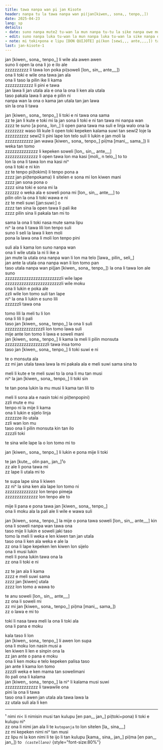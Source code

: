 ```yaml
---
title: tawa nanpa wan pi jan Kisote
header: nanpa tu la tawa nanpa wan pi(jan[kiwen,, sona,, tenpo,,])
date: 2025-04-23
lang: sp
details:
- date: suno nanpa mute2 tu-wan la mun nanpa tu-tu la sike nanpa owe mute2 wan  
- edit: suno nanpa luka tu-wan la mun nanpa luka tu-wan la sike nanpa owe mute2 wan  
- note: mi toki+pona e lipu [DON QUIJOTE] pi(kon [sewi,,, ante,,,,]) tan toki [en pan,,, jo,,] 
last: jan-kisote-1
---
```


jan [kiwen,, sona,, tenpo,,] li wile ala awen awen  
suno li open la ona li jo e ilo ale  
zzzzzzzzzz li tawa lon poka pi(soweli [lon,, sin,,, ante,,,,])  
ona li toki e wile ona tawa jan ala  
ona li taso la pilin ike li kama  
zzzzzzzzzzzz li pini e tawa  
jan lawa li jan utala ala e ona la ona li ken ala utala  
taso pakala lawa li anpa e pilin ni  
nanpa wan la ona o kama jan utala tan jan lawa  
sin la ona li tawa  

jan [kiwen,, sona,, tenpo,,] li toki e ni tawa ona sama  
zz te jan li kute e toki mi la jan sona li toki e ni tan tawa mi nanpa wan  
zzzz te suno [a pona,, lon,,] li open pana tawa ma suli e linja walo ona la  
zzzzzzzz waso lili kule li open toki kepeken kalama suwi tan sewi2 loje la  
zzzzzzzzzz sewi2 li pini lape lon telo suli li lukin e jan moli la  
zzzzzzzzzzzz jan wawa [kiwen,, sona,, tenpo,,] pi(ma [mani,,, sama,,]) li weka tan tomo  
zzzzzzzzzzzzzz li kepeken soweli [lon,, sin,,, ante,,,,]  
zzzzzzzzzzzzzz li open tawa lon ma kasi [moli,, n telo,,] to to  
lon la ona li tawa lon ma kasi ni^  
ona li toki e ni kin  
zz te tenpo pi(tokimi) li tenpo pona a  
zzzz jan pi(tenpokama) li sitelen e sona mi lon kiwen mani  
zzzz jan sona pona o  
zzzz sina toki e sona mi la  
zzzzzz o weka ala e soweli pona mi [lon,, sin,,, ante,,,,] to  
pilin olin la ona li toki wawa e ni  
zz te meli suwi [jan:suwi:] o  
zzzz tan sina la open tawa li pali ike  
zzzz pilin sina li pakala tan mi to  

sama la ona li toki nasa mute sama lipu  
ni^ la ona li tawa lili lon tenpo suli  
suno li seli la lawa li ken moli  
pona la lawa ona li moli lon tenpo pini  

suli ala li kama lon suno nanpa wan  
ona li wile utala la ni li ike a  
jan mute la utala ona nanpa wan li lon ma telo [lawa,, pilin,, seli,,]  
jan ante la utala ona nanpa wan li lon tomo pan  
taso utala nanpa wan pi(jan [kiwen,, sona,, tenpo,,]) la ona li tawa lon ale suno  
zzzzzzzzzzzzzzzzzzzzzzzzli wile lape  
zzzzzzzzzzzzzzzzzzzzzzzzli wile moku  
ona li lukin e poka ale  
zzli wile lon tomo suli tan lape  
ni^ la ona li lukin e suno lili  
zzzzzzli tawa ona  

tomo lili la meli tu li lon  
ona li lili li pali  
taso jan [kiwen,, sona,, tenpo,,] la ona li suli  
zzzzzzzzzzzzzzzzli lon tomo lawa suli  
mije ante lon tomo li lawa e soweli mani  
jan [kiwen,, sona,, tenpo,,] li kama la meli li pilin monsuta  
zzzzzzzzzzzzzzzzzzli tawa insa tomo  
taso jan [kiwen,, sona,, tenpo,,] li toki suwi e ni  

te o monsuta ala  
zz mi jan utala tawa lawa la mi pakala ala e meli suwi sama sina to  

meli li kute e te meli suwi to la ona li mu tan musi  
ni^ la jan [kiwen,, sona,, tenpo,,] li toki sin  

te tan pona lukin la mu musi li kama tan lili to  

meli li sona ala e nasin toki ni pi(tenpopini)  
zzli mute e mu  
tenpo ni la mije li kama  
ona li lukin e sijelo linja  
zzzzzze ilo utala  
zzli wan lon mu  
taso ona li pilin monsuta kin tan ilo  
zzzzli toki  

te sina wile lape la o lon tomo mi to  

jan [kiwen,, sona,, tenpo,,] li lukin e pona mije li toki  

te jan [kute,,, olin pan,, jan,,]¹o  
zz ale li pona tawa mi  
zz lape li utala mi to  

te supa lape sina li kiwen  
zz ni^ la sina ken ala lape lon tomo ni  
zzzzzzzzzzzzzz lon tenpo pimeja  
zzzzzzzzzzzzzz lon tenpo ale to  

mije li pana e pona tawa jan [kiwen,, sona,, tenpo,,]  
ona li moku ala la pali ale li wile e wawa suli  

jan [kiwen,, sona,, tenpo,,] la mije o pona tawa soweli [lon,, sin,,, ante,,,,] kin  
ona li soweli nanpa wan tawa ona  
taso mije li lukin e soweli jaki taso  
tomo la meli li weka e len kiwen tan jan utala  
taso ona li ken ala weka e ale la  
zz ona li lape kepeken len kiwen lon sijelo  
ona li musi lukin  
meli li pona lukin tawa ona la  
zz ona li toki e ni  

zz te jan ala li kama  
zzzz e meli suwi sama  
zzzz jan [kiwen] utala  
zzzz lon tomo a wawa to  

te anu soweli [lon,, sin,,, ante,,,,]  
zz ona li soweli mi  
zz mi jan [kiwen,, sona,, tenpo,,] pi(ma [mani,,, sama,,])  
zz o lawa e mi to  

toki li nasa tawa meli la ona li toki ala  
ona li pana e moku  

kala taso li lon  
jan [kiwen,, sona,, tenpo,,] li awen lon supa  
ona li moku lon nasin musi a  
len kiwen li len e sinpin ona la  
zz jan ante o pana e moku  
ona li ken moku e telo kepeken palisa taso  
jan ante li kama lon tomo  
zzzzli weka e ken mama tan sowelimani  
ilo pali ona li kalama  
jan [kiwen,, sona,, tenpo,,] la ni^ li kalama musi suwi  
zzzzzzzzzzzzzz li tawawile ona  
pini la ona li tawa  
taso ona li awen jan utala ala tawa lawa la  
zz utala suli ala li ken  

---

¹ nimi ni< li nimisin musi tan kulupu [en pan,,, jan,,] pi(toki+pona) li toki e kulupu ni^  
zz ona li nimi jan ala li te `kutopanja` to lon sitelen [la,, sina,,,,]  
zz mi kepeken nimi ni^ tan musi  
zz lipu ni la kon nimi li te ijo li tan kulupu [kama,, sina,, jan,,] pi(ma [en pan,,, jan,,]) to _` (castellano)`_
{style="font-size:80%"}
